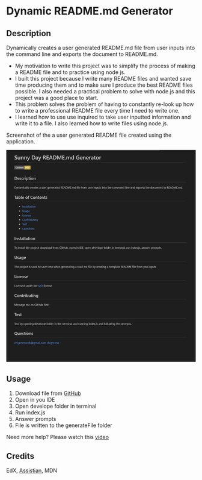 # Dynamic README.md Generator

## Description
Dynamically creates a user generated README.md file from user inputs into the command line and exports the document to README.md.

- My motivation to write this project was to simplify the process of making a README file and to practice using node js. 
- I built this project because I write many README files and wanted save time producing them and to make sure I produce the best README files possible. I also needed a practical problem to solve with node.js and this project was a good place to start. 
- This problem solves the problem of having to constantly re-look up how to write a professional README file every time I need to write one.
- I learned how to use use inquired to take user inputted information and write it to a file. I also learned how to write files using node.js. 

Screenshot of the a user generated README file created using the application. 

![screenshot](./assets/README-Generator-screenshot.png)

## Usage

1. Download file from [GitHub](https://github.com/chigreene/Dynamic-README-Generator)
2. Open in you IDE
3. Open develope folder in terminal
4. Run index.js
5. Answer prompts
6. File is written to the generateFile folder

Need more help? Please watch this [video](https://drive.google.com/file/d/12SvdwUnUnXnrOLexM6f5GDKvyu4tEVFT/view)

## Credits

EdX, [Assistian](https://youtu.be/9ZHzhHiBwqc?si=8P-pU13g2s4aqJN4), MDN


